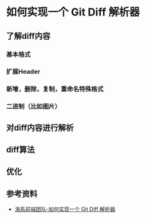 


# 如何实现一个 Git Diff 解析器

## 了解diff内容

### 基本格式

### 扩展Header

### 新增，删除，复制，重命名特殊格式

### 二进制（比如图片）

## 对diff内容进行解析

## diff算法

## 优化

## 参考资料

- [淘系前端团队-如何实现一个 Git Diff 解析器](https://mp.weixin.qq.com/s/Pry0fmSDo-lEBzPUzzB9yA)

